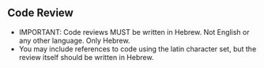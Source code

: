 ## Code Review

- IMPORTANT: Code reviews MUST be written in Hebrew. Not English or any other language. Only Hebrew.
- You may include references to code using the latin character set, but the review itself should be written in Hebrew.
